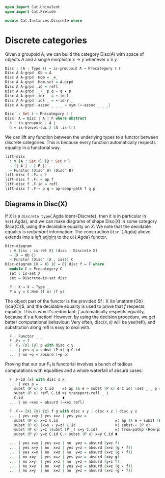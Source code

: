 ```agda
open import Cat.Univalent
open import Cat.Prelude

module Cat.Instances.Discrete where
```

<!--
```agda
private variable
  ℓ ℓ' : Level
  X : Type ℓ
  C : Precategory ℓ ℓ'

open Precategory
open Functor
```
-->

# Discrete categories

Given a groupoid $A$, we can build the category $\mathrm{Disc}(A)$ with
space of objects $A$ and a single morphism $x \to y$ whenever $x \equiv
y$.

```agda
Disc : (A : Type ℓ) → is-groupoid A → Precategory ℓ ℓ
Disc A A-grpd .Ob = A
Disc A A-grpd .Hom = _≡_
Disc A A-grpd .Hom-set = A-grpd
Disc A A-grpd .id = refl
Disc A A-grpd ._∘_ p q = q ∙ p
Disc A A-grpd .idr _ = ∙-id-l _
Disc A A-grpd .idl _ = ∙-id-r _
Disc A A-grpd .assoc _ _ _ = sym (∙-assoc _ _ _)

Disc′ : Set ℓ → Precategory ℓ ℓ
Disc′ A = Disc ∣ A ∣ h where abstract
  h : is-groupoid ∣ A ∣
  h = is-hlevel-suc 2 (A .is-tr)
```

We can lift any function between the underlying types to a functor
between discrete categories. This is because every function
automatically respects equality in a functorial way.

```agda
lift-disc
  : ∀ {A : Set ℓ} {B : Set ℓ'}
  → (∣ A ∣ → ∣ B ∣)
  → Functor (Disc′ A) (Disc′ B)
lift-disc f .F₀ = f
lift-disc f .F₁ = ap f
lift-disc f .F-id = refl
lift-disc f .F-∘ p q = ap-comp-path f q p
```

<!--
```agda
Codisc′ : ∀ {ℓ'} → Type ℓ → Precategory ℓ ℓ'
Codisc′ x .Ob = x
Codisc′ x .Hom _ _ = Lift _ ⊤
Codisc′ x .Hom-set _ _ = is-prop→is-set (λ _ _ i → lift tt)
Codisc′ x .id = lift tt
Codisc′ x ._∘_ _ _ = lift tt
Codisc′ x .idr _ = refl
Codisc′ x .idl _ = refl
Codisc′ x .assoc _ _ _ = refl
```
-->

## Diagrams in Disc(X)

If $X$ is a `discrete type`{.Agda ident=Discrete}, then it is in
particular in `Set`{.Agda}, and we can make diagrams of shape
$\mathrm{Disc}(X)$ in some category $\ca{C}$, using the decidable
equality on $X$. We note that the decidable equality is _redundant_
information: The construction `Disc′`{.Agda} above extends into a [left
adjoint] to the `Ob`{.Agda} functor.

[left adjoint]: Cat.Instances.StrictCat.Cohesive.html#disc-γ

```agda
Disc-diagram
  : ∀ {iss : is-set X} (disc : Discrete X)
  → (X → Ob C)
  → Functor (Disc′ (X , iss)) C
Disc-diagram {X = X} {C = C} disc f = F where
  module C = Precategory C
  set : is-set X
  set = Discrete→is-set disc

  P : X → X → Type _
  P x y = C.Hom (f x) (f y)
```

The object part of the functor is the provided $f : X \to
\mathrm{Ob}(\ca{C})$, and the decidable equality is used to prove that
$f$ respects equality. This is why it's redundant: $f$ automatically
respects equality, because it's a function! However, by using the
decision procedure, we get better computational behaviour: Very often,
$\mathrm{disc}(x,x)$ will be $\mathrm{yes}(\mathrm{refl})$, and
substitution along $\mathrm{refl}$ is easy to deal with.

```agda
  F : Functor _ _
  F .F₀ = f
  F .F₁ {x} {y} p with disc x y
  ... | yes q = subst (P x) q C.id
  ... | no ¬p = absurd (¬p p)
```

Proving that our our $F_1$ is functorial involves a bunch of tedious
computations with equalities and a whole waterfall of absurd cases:

```agda
  F .F-id {x} with disc x x
  ... | yes p =
    subst (P x) p C.id    ≡⟨ ap (λ e → subst (P x) e C.id) (set _ _ p refl) ⟩
    subst (P x) refl C.id ≡⟨ transport-refl _ ⟩
    C.id                  ∎
  ... | no ¬x≡x = absurd (¬x≡x refl)

  F .F-∘ {x} {y} {z} f g with disc x y | disc x z | disc y z
  ... | yes x=y | yes x=z | yes y=z =
    subst (P x) x=z C.id                          ≡⟨ ap (λ e → subst (P x) e C.id) (set _ _ _ _) ⟩
    subst (P x) (x=y ∙ y=z) C.id                  ≡⟨ subst-∙ (P x) _ _ _ ⟩
    subst (P x) y=z (subst (P _) x=y C.id)        ≡⟨ from-pathp (Hom-pathp C (ap₂ C._∘_ refl (ap₂ C._∘_ refl (transport-refl _) ∙ C.idr _))) ⟩
    subst (P y) y=z C.id C.∘ subst (P x) x=y C.id ∎

  ... | yes x=y | yes x=z | no  y≠z = absurd (y≠z f)
  ... | yes x=y | no  x≠z | yes y=z = absurd (x≠z (g ∙ f))
  ... | yes x=y | no  x≠z | no  y≠z = absurd (x≠z (g ∙ f))
  ... | no x≠y  | yes x=z | yes y=z = absurd (x≠y g)
  ... | no x≠y  | yes x=z | no  y≠z = absurd (y≠z f)
  ... | no x≠y  | no  x≠z | yes y=z = absurd (x≠z (g ∙ f))
  ... | no x≠y  | no  x≠z | no  y≠z = absurd (x≠z (g ∙ f))
```
